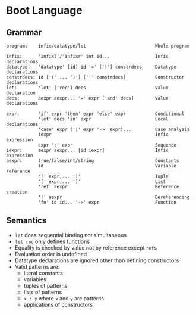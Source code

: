 # Boot Language

## Grammar
```
program:    infix/datatype/let                          Whole program

infix:      'infixl'/'infixr' int id...                 Infix declarations
datatype:   'datatype' [id] id '=' ['|'] constrdecs     Datatype declarations
constrdecs: id ['(' ... ')'] ['|' constrdecs]           Constructor declarations
let:        'let' ['rec'] decs                          Value declaration
decs:       aexpr aexpr... '=' expr ['and' decs]        Value declarations

expr:       'if' expr 'then' expr 'else' expr           Conditional
            'let' decs 'in' expr                        Local declarations
            'case' expr ('|' expr '->' expr)...         Case analysis
            iexpr                                       Infix expression
            expr ';' expr                               Sequence
iexpr:      aexpr aexpr... [id iexpr]                   Infix expression
aexpr:      true/false/int/string                       Constants
            id                                          Variable reference
            '(' expr,... ')'                            Tuple
            '[' expr,... ']'                            List
            'ref' aexpr                                 Reference creation
            '!' aexpr                                   Dereferencing
            'fn' id id... '->' expr                     Function
```

## Semantics
- `let` does sequential binding not simultaneous
- `let rec` only defines functions
- Equality is checked by value not by reference except `ref`s
- Evaluation order is undefined
- Datatype declarations are ignored other than defining constructors
- Valid patterns are:
    - literal constants
    - variables
    - tuples of patterns
    - lists of patterns
    - `x : y` where `x` and `y` are patterns
    - applications of constructors
